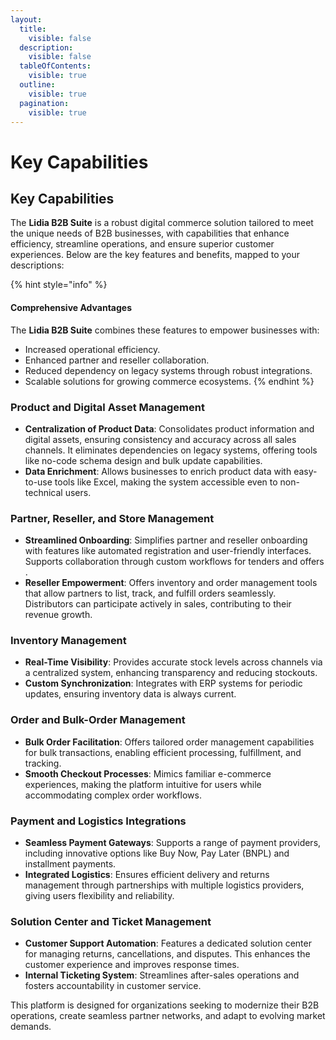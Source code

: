 ```yaml
---
layout:
  title:
    visible: false
  description:
    visible: false
  tableOfContents:
    visible: true
  outline:
    visible: true
  pagination:
    visible: true
---
```


# Key Capabilities

## Key Capabilities

The **Lidia B2B Suite** is a robust digital commerce solution tailored to meet the unique needs of B2B businesses, with capabilities that enhance efficiency, streamline operations, and ensure superior customer experiences. Below are the key features and benefits, mapped to your descriptions:

{% hint style="info" %}
#### Comprehensive Advantages

The **Lidia B2B Suite** combines these features to empower businesses with:

* Increased operational efficiency.
* Enhanced partner and reseller collaboration.
* Reduced dependency on legacy systems through robust integrations.
* Scalable solutions for growing commerce ecosystems.
{% endhint %}

### **Product and Digital Asset Management**

* **Centralization of Product Data**: Consolidates product information and digital assets, ensuring consistency and accuracy across all sales channels. It eliminates dependencies on legacy systems, offering tools like no-code schema design and bulk update capabilities​​.
* **Data Enrichment**: Allows businesses to enrich product data with easy-to-use tools like Excel, making the system accessible even to non-technical users​.

### **Partner, Reseller, and Store Management**

* **Streamlined Onboarding**: Simplifies partner and reseller onboarding with features like automated registration and user-friendly interfaces. Supports collaboration through custom workflows for tenders and offers​.
* **Reseller Empowerment**: Offers inventory and order management tools that allow partners to list, track, and fulfill orders seamlessly. Distributors can participate actively in sales, contributing to their revenue growth​​.

### **Inventory Management**

* **Real-Time Visibility**: Provides accurate stock levels across channels via a centralized system, enhancing transparency and reducing stockouts​​.
* **Custom Synchronization**: Integrates with ERP systems for periodic updates, ensuring inventory data is always current​.

### **Order and Bulk-Order Management**

* **Bulk Order Facilitation**: Offers tailored order management capabilities for bulk transactions, enabling efficient processing, fulfillment, and tracking​.
* **Smooth Checkout Processes**: Mimics familiar e-commerce experiences, making the platform intuitive for users while accommodating complex order workflows​​.

### **Payment and Logistics Integrations**

* **Seamless Payment Gateways**: Supports a range of payment providers, including innovative options like Buy Now, Pay Later (BNPL) and installment payments​​.
* **Integrated Logistics**: Ensures efficient delivery and returns management through partnerships with multiple logistics providers, giving users flexibility and reliability​​.

### **Solution Center and Ticket Management**

* **Customer Support Automation**: Features a dedicated solution center for managing returns, cancellations, and disputes. This enhances the customer experience and improves response times​.
* **Internal Ticketing System**: Streamlines after-sales operations and fosters accountability in customer service​​.

This platform is designed for organizations seeking to modernize their B2B operations, create seamless partner networks, and adapt to evolving market demands.
